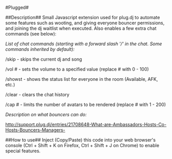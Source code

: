 #Plugged#

##Description##
Small Javascript extension used for plug.dj to automate some features such as wooting, and giving everyone bouncer permissions, and joining the dj waitlist when executed. Also enables a few extra chat commands (see below):


*List of chat commands (starting with a forward slash '/' in the chat. Some commands inherited by default):*

/skip - skips the current dj and song

/vol # - sets the volume to a specified value (replace # with 0 - 100)

/showst - shows the status list for everyone in the room (Available, AFK, etc.)

/clear - clears the chat history

/cap # - limits the number of avatars to be rendered (replace # with 1 - 200) 


*Description on what bouncers can do:*

http://support.plug.dj/entries/21708648-What-are-Ambassadors-Hosts-Co-Hosts-Bouncers-Managers-

##How to use##
Inject (Copy/Paste) this code into your web browser's console (Ctrl + Shift + K on Firefox, Ctrl + Shift + J on Chrome) to enable special features.  
